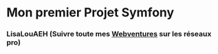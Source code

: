 # Mon premier Projet Symfony  
### LisaLouAEH (Suivre toute mes [Webventures](https://www.linkedin.com/in/lisalouaeh/) sur les réseaux pro)  
